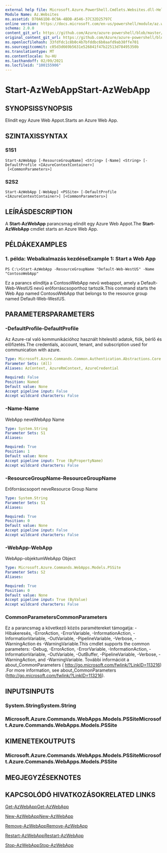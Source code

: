 ```yaml
---
external help file: Microsoft.Azure.PowerShell.Cmdlets.Websites.dll-Help.xml
Module Name: Az.Websites
ms.assetid: D70A61D8-0C9A-4BDB-A546-37C32D25797C
online version: https://docs.microsoft.com/en-us/powershell/module/az.websites/start-azwebapp
schema: 2.0.0
content_git_url: https://github.com/Azure/azure-powershell/blob/master/src/Websites/Websites/help/Start-AzWebApp.md
original_content_git_url: https://github.com/Azure/azure-powershell/blob/master/src/Websites/Websites/help/Start-AzWebApp.md
ms.openlocfilehash: 33fdfdc1c8b0c4b7bfddbc6b0aafd9ab38ffe701
ms.sourcegitcommit: c05d3d669b5631e526841f47b22513d78495350b
ms.translationtype: MT
ms.contentlocale: hu-HU
ms.lasthandoff: 02/09/2021
ms.locfileid: "100155906"
---
```

# <span data-ttu-id="17e91-101">Start-AzWebApp</span><span class="sxs-lookup"><span data-stu-id="17e91-101">Start-AzWebApp</span></span>

## <span data-ttu-id="17e91-102">SYNOPSIS</span><span class="sxs-lookup"><span data-stu-id="17e91-102">SYNOPSIS</span></span>
<span data-ttu-id="17e91-103">Elindít egy Azure Web Appot.</span><span class="sxs-lookup"><span data-stu-id="17e91-103">Starts an Azure Web App.</span></span>

## <span data-ttu-id="17e91-104">SZINTAXIS</span><span class="sxs-lookup"><span data-stu-id="17e91-104">SYNTAX</span></span>

### <span data-ttu-id="17e91-105">S1</span><span class="sxs-lookup"><span data-stu-id="17e91-105">S1</span></span>
```
Start-AzWebApp [-ResourceGroupName] <String> [-Name] <String> [-DefaultProfile <IAzureContextContainer>]
 [<CommonParameters>]
```

### <span data-ttu-id="17e91-106">S2</span><span class="sxs-lookup"><span data-stu-id="17e91-106">S2</span></span>
```
Start-AzWebApp [-WebApp] <PSSite> [-DefaultProfile <IAzureContextContainer>] [<CommonParameters>]
```

## <span data-ttu-id="17e91-107">LEÍRÁS</span><span class="sxs-lookup"><span data-stu-id="17e91-107">DESCRIPTION</span></span>
<span data-ttu-id="17e91-108">A **Start-AzWebApp** parancsmag elindít egy Azure Web Appot.</span><span class="sxs-lookup"><span data-stu-id="17e91-108">The **Start-AzWebApp** cmdlet starts an Azure Web App.</span></span>

## <span data-ttu-id="17e91-109">PÉLDÁK</span><span class="sxs-lookup"><span data-stu-id="17e91-109">EXAMPLES</span></span>

### <span data-ttu-id="17e91-110">1. példa: Webalkalmazás kezdése</span><span class="sxs-lookup"><span data-stu-id="17e91-110">Example 1: Start a Web App</span></span>
```
PS C:\>Start-AzWebApp -ResourceGroupName "Default-Web-WestUS" -Name "ContosoWebApp"
```

<span data-ttu-id="17e91-111">Ez a parancs elindítja a ContosoWebApp nevű webappot, amely a Default-Web-WestUS nevű erőforráscsoporthoz tartozik.</span><span class="sxs-lookup"><span data-stu-id="17e91-111">This command starts the Web App named ContosoWebApp that belongs to the resource group named Default-Web-WestUS.</span></span>

## <span data-ttu-id="17e91-112">PARAMETERS</span><span class="sxs-lookup"><span data-stu-id="17e91-112">PARAMETERS</span></span>

### <span data-ttu-id="17e91-113">-DefaultProfile</span><span class="sxs-lookup"><span data-stu-id="17e91-113">-DefaultProfile</span></span>
<span data-ttu-id="17e91-114">Az Azure-ral való kommunikációhoz használt hitelesítő adatok, fiók, bérlő és előfizetés.</span><span class="sxs-lookup"><span data-stu-id="17e91-114">The credentials, account, tenant, and subscription used for communication with azure.</span></span>

```yaml
Type: Microsoft.Azure.Commands.Common.Authentication.Abstractions.Core.IAzureContextContainer
Parameter Sets: (All)
Aliases: AzContext, AzureRmContext, AzureCredential

Required: False
Position: Named
Default value: None
Accept pipeline input: False
Accept wildcard characters: False
```

### <span data-ttu-id="17e91-115">-Name</span><span class="sxs-lookup"><span data-stu-id="17e91-115">-Name</span></span>
<span data-ttu-id="17e91-116">WebApp neve</span><span class="sxs-lookup"><span data-stu-id="17e91-116">WebApp Name</span></span>

```yaml
Type: System.String
Parameter Sets: S1
Aliases:

Required: True
Position: 1
Default value: None
Accept pipeline input: True (ByPropertyName)
Accept wildcard characters: False
```

### <span data-ttu-id="17e91-117">-ResourceGroupName</span><span class="sxs-lookup"><span data-stu-id="17e91-117">-ResourceGroupName</span></span>
<span data-ttu-id="17e91-118">Erőforráscsoport neve</span><span class="sxs-lookup"><span data-stu-id="17e91-118">Resource Group Name</span></span>

```yaml
Type: System.String
Parameter Sets: S1
Aliases:

Required: True
Position: 0
Default value: None
Accept pipeline input: False
Accept wildcard characters: False
```

### <span data-ttu-id="17e91-119">-WebApp</span><span class="sxs-lookup"><span data-stu-id="17e91-119">-WebApp</span></span>
<span data-ttu-id="17e91-120">WebApp-objektum</span><span class="sxs-lookup"><span data-stu-id="17e91-120">WebApp Object</span></span>

```yaml
Type: Microsoft.Azure.Commands.WebApps.Models.PSSite
Parameter Sets: S2
Aliases:

Required: True
Position: 0
Default value: None
Accept pipeline input: True (ByValue)
Accept wildcard characters: False
```

### <span data-ttu-id="17e91-121">CommonParameters</span><span class="sxs-lookup"><span data-stu-id="17e91-121">CommonParameters</span></span>
<span data-ttu-id="17e91-122">Ez a parancsmag a következő közös paramétereket támogatja: -Hibakeresés, -ErrorAction, -ErrorVariable, -InformationAction, -InformationVariable, -OutVariable, -PipelineVariable, -Verbose, -WarningAction és -WarningVariable.</span><span class="sxs-lookup"><span data-stu-id="17e91-122">This cmdlet supports the common parameters: -Debug, -ErrorAction, -ErrorVariable, -InformationAction, -InformationVariable, -OutVariable, -OutBuffer, -PipelineVariable, -Verbose, -WarningAction, and -WarningVariable.</span></span> <span data-ttu-id="17e91-123">További információt a about_CommonParameters ( http://go.microsoft.com/fwlink/?LinkID=113216) .</span><span class="sxs-lookup"><span data-stu-id="17e91-123">For more information, see about_CommonParameters (http://go.microsoft.com/fwlink/?LinkID=113216).</span></span>

## <span data-ttu-id="17e91-124">INPUTS</span><span class="sxs-lookup"><span data-stu-id="17e91-124">INPUTS</span></span>

### <span data-ttu-id="17e91-125">System.String</span><span class="sxs-lookup"><span data-stu-id="17e91-125">System.String</span></span>

### <span data-ttu-id="17e91-126">Microsoft.Azure.Commands.WebApps.Models.PSSite</span><span class="sxs-lookup"><span data-stu-id="17e91-126">Microsoft.Azure.Commands.WebApps.Models.PSSite</span></span>

## <span data-ttu-id="17e91-127">KIMENETEK</span><span class="sxs-lookup"><span data-stu-id="17e91-127">OUTPUTS</span></span>

### <span data-ttu-id="17e91-128">Microsoft.Azure.Commands.WebApps.Models.PSSite</span><span class="sxs-lookup"><span data-stu-id="17e91-128">Microsoft.Azure.Commands.WebApps.Models.PSSite</span></span>

## <span data-ttu-id="17e91-129">MEGJEGYZÉSEK</span><span class="sxs-lookup"><span data-stu-id="17e91-129">NOTES</span></span>

## <span data-ttu-id="17e91-130">KAPCSOLÓDÓ HIVATKOZÁSOK</span><span class="sxs-lookup"><span data-stu-id="17e91-130">RELATED LINKS</span></span>

[<span data-ttu-id="17e91-131">Get-AzWebApp</span><span class="sxs-lookup"><span data-stu-id="17e91-131">Get-AzWebApp</span></span>](./Get-AzWebApp.md)

[<span data-ttu-id="17e91-132">New-AzWebApp</span><span class="sxs-lookup"><span data-stu-id="17e91-132">New-AzWebApp</span></span>](./New-AzWebApp.md)

[<span data-ttu-id="17e91-133">Remove-AzWebApp</span><span class="sxs-lookup"><span data-stu-id="17e91-133">Remove-AzWebApp</span></span>](./Remove-AzWebApp.md)

[<span data-ttu-id="17e91-134">Restart-AzWebApp</span><span class="sxs-lookup"><span data-stu-id="17e91-134">Restart-AzWebApp</span></span>](./Restart-AzWebApp.md)

[<span data-ttu-id="17e91-135">Stop-AzWebApp</span><span class="sxs-lookup"><span data-stu-id="17e91-135">Stop-AzWebApp</span></span>](./Stop-AzWebApp.md)


